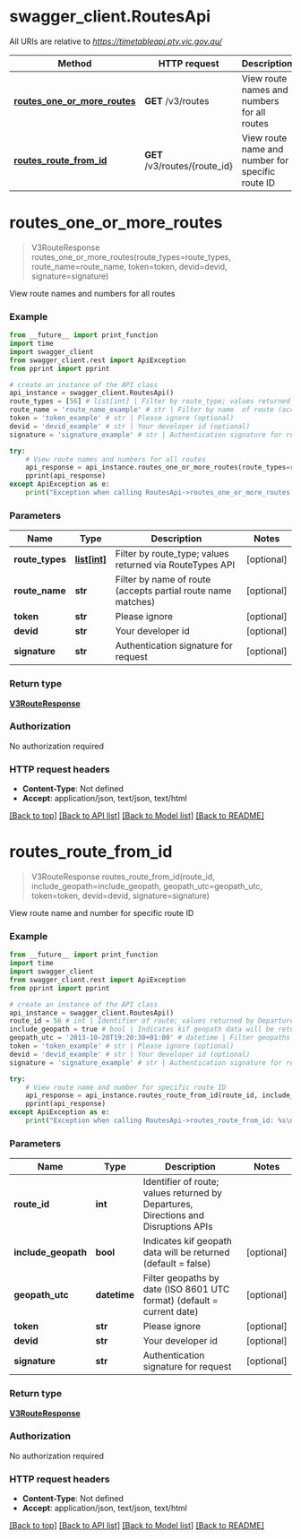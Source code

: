 # swagger_client.RoutesApi

All URIs are relative to *https://timetableapi.ptv.vic.gov.au/*

Method | HTTP request | Description
------------- | ------------- | -------------
[**routes_one_or_more_routes**](RoutesApi.md#routes_one_or_more_routes) | **GET** /v3/routes | View route names and numbers for all routes
[**routes_route_from_id**](RoutesApi.md#routes_route_from_id) | **GET** /v3/routes/{route_id} | View route name and number for specific route ID

# **routes_one_or_more_routes**
> V3RouteResponse routes_one_or_more_routes(route_types=route_types, route_name=route_name, token=token, devid=devid, signature=signature)

View route names and numbers for all routes

### Example
```python
from __future__ import print_function
import time
import swagger_client
from swagger_client.rest import ApiException
from pprint import pprint

# create an instance of the API class
api_instance = swagger_client.RoutesApi()
route_types = [56] # list[int] | Filter by route_type; values returned via RouteTypes API (optional)
route_name = 'route_name_example' # str | Filter by name  of route (accepts partial route name matches) (optional)
token = 'token_example' # str | Please ignore (optional)
devid = 'devid_example' # str | Your developer id (optional)
signature = 'signature_example' # str | Authentication signature for request (optional)

try:
    # View route names and numbers for all routes
    api_response = api_instance.routes_one_or_more_routes(route_types=route_types, route_name=route_name, token=token, devid=devid, signature=signature)
    pprint(api_response)
except ApiException as e:
    print("Exception when calling RoutesApi->routes_one_or_more_routes: %s\n" % e)
```

### Parameters

Name | Type | Description  | Notes
------------- | ------------- | ------------- | -------------
 **route_types** | [**list[int]**](int.md)| Filter by route_type; values returned via RouteTypes API | [optional] 
 **route_name** | **str**| Filter by name  of route (accepts partial route name matches) | [optional] 
 **token** | **str**| Please ignore | [optional] 
 **devid** | **str**| Your developer id | [optional] 
 **signature** | **str**| Authentication signature for request | [optional] 

### Return type

[**V3RouteResponse**](V3RouteResponse.md)

### Authorization

No authorization required

### HTTP request headers

 - **Content-Type**: Not defined
 - **Accept**: application/json, text/json, text/html

[[Back to top]](#) [[Back to API list]](../README.md#documentation-for-api-endpoints) [[Back to Model list]](../README.md#documentation-for-models) [[Back to README]](../README.md)

# **routes_route_from_id**
> V3RouteResponse routes_route_from_id(route_id, include_geopath=include_geopath, geopath_utc=geopath_utc, token=token, devid=devid, signature=signature)

View route name and number for specific route ID

### Example
```python
from __future__ import print_function
import time
import swagger_client
from swagger_client.rest import ApiException
from pprint import pprint

# create an instance of the API class
api_instance = swagger_client.RoutesApi()
route_id = 56 # int | Identifier of route; values returned by Departures, Directions and Disruptions APIs
include_geopath = true # bool | Indicates kif geopath data will be returned (default = false) (optional)
geopath_utc = '2013-10-20T19:20:30+01:00' # datetime | Filter geopaths by date (ISO 8601 UTC format) (default = current date) (optional)
token = 'token_example' # str | Please ignore (optional)
devid = 'devid_example' # str | Your developer id (optional)
signature = 'signature_example' # str | Authentication signature for request (optional)

try:
    # View route name and number for specific route ID
    api_response = api_instance.routes_route_from_id(route_id, include_geopath=include_geopath, geopath_utc=geopath_utc, token=token, devid=devid, signature=signature)
    pprint(api_response)
except ApiException as e:
    print("Exception when calling RoutesApi->routes_route_from_id: %s\n" % e)
```

### Parameters

Name | Type | Description  | Notes
------------- | ------------- | ------------- | -------------
 **route_id** | **int**| Identifier of route; values returned by Departures, Directions and Disruptions APIs | 
 **include_geopath** | **bool**| Indicates kif geopath data will be returned (default &#x3D; false) | [optional] 
 **geopath_utc** | **datetime**| Filter geopaths by date (ISO 8601 UTC format) (default &#x3D; current date) | [optional] 
 **token** | **str**| Please ignore | [optional] 
 **devid** | **str**| Your developer id | [optional] 
 **signature** | **str**| Authentication signature for request | [optional] 

### Return type

[**V3RouteResponse**](V3RouteResponse.md)

### Authorization

No authorization required

### HTTP request headers

 - **Content-Type**: Not defined
 - **Accept**: application/json, text/json, text/html

[[Back to top]](#) [[Back to API list]](../README.md#documentation-for-api-endpoints) [[Back to Model list]](../README.md#documentation-for-models) [[Back to README]](../README.md)

